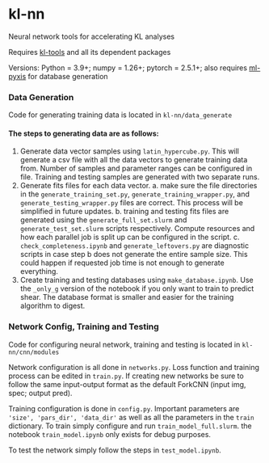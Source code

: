 # kl-nn
Neural network tools for accelerating KL analyses

Requires [kl-tools](https://github.com/sweverett/kl-tools) and all its dependent packages

Versions:
Python = 3.9+;
numpy = 1.26+;
pytorch = 2.5.1+;
also requires [ml-pyxis](https://github.com/vicolab/ml-pyxis) for database generation

### Data Generation
Code for generating training data is located in `kl-nn/data_generate`

#### The steps to generating data are as follows:
1. Generate data vector samples using `latin_hypercube.py`. This will generate a csv file with all the data vectors to generate training data from. Number of samples and parameter ranges can be configured in file. Training and testing samples are generated with two separate runs.
2. Generate fits files for each data vector.
    a. make sure the file directories in the `generate_training_set.py`, `generate_training_wrapper.py`, and `generate_testing_wrapper.py` files are correct. This process will be simplified in future updates.
    b. training and testing fits files are generated using the `generate_full_set.slurm` and `generate_test_set.slurm` scripts respectively. Compute resources and how each parallel job is split up can be configured in the script.
    c. `check_completeness.ipynb` and `generate_leftovers.py` are diagnostic scripts in case step b does not generate the entire sample size. This could happen if requested job time is not enough to generate everything.
3. Create training and testing databases using `make_database.ipynb`. Use the `_only_g` version of the notebook if you only want to train to predict shear. The database format is smaller and easier for the training algorithm to digest.

### Network Config, Training and Testing
Code for configuring neural network, training and testing is located in `kl-nn/cnn/modules`

Network configuration is all done in `networks.py`. Loss function and training process can be edited in `train.py`. If creating new networks be sure to follow the same input-output format as the default ForkCNN (input img, spec; output pred).

Training configuration is done in `config.py`. Important parameters are `'size', 'pars_dir', 'data_dir'` as well as all the parameters in the `train` dictionary. To train simply configure and run `train_model_full.slurm`. the notebook `train_model.ipynb` only exists for debug purposes.

To test the network simply follow the steps in `test_model.ipynb`.
